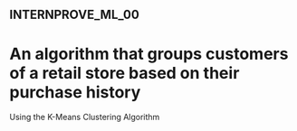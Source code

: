 ## INTERNPROVE_ML_00
# An algorithm that groups customers of a retail store based on their purchase history
Using the K-Means Clustering Algorithm
